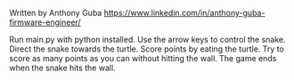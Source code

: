 Written by Anthony Guba
https://www.linkedin.com/in/anthony-guba-firmware-engineer/

Run main.py with python installed.
Use the arrow keys to control the snake.
Direct the snake towards the turtle.
Score points by eating the turtle.
Try to score as many points as you can without hitting the wall.
The game ends when the snake hits the wall.
